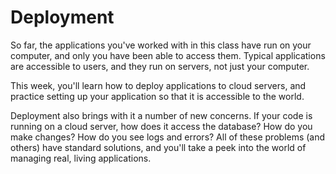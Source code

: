 # Deployment

So far, the applications you've worked with in this class have run on your
computer, and only you have been able to access them. Typical applications are
accessible to users, and they run on servers, not just your computer.

This week, you'll learn how to deploy applications to cloud servers, and
practice setting up your application so that it is accessible to the world.

Deployment also brings with it a number of new concerns. If your code is running
on a cloud server, how does it access the database? How do you make changes?
How do you see logs and errors? All of these problems (and others) have standard
solutions, and you'll take a peek into the world of managing real, living 
applications.
